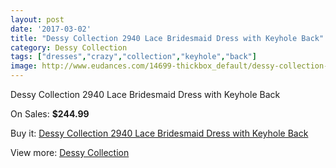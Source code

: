 ```yaml
---
layout: post
date: '2017-03-02'
title: "Dessy Collection 2940 Lace Bridesmaid Dress with Keyhole Back"
category: Dessy Collection
tags: ["dresses","crazy","collection","keyhole","back"]
image: http://www.eudances.com/14699-thickbox_default/dessy-collection-2940-lace-bridesmaid-dress-with-keyhole-back.jpg
---
```

Dessy Collection 2940 Lace Bridesmaid Dress with Keyhole Back

On Sales: **$244.99**
<a href="https://www.eudances.com/en/dessy-collection/4393-dessy-collection-2940-lace-bridesmaid-dress-with-keyhole-back.html"><amp-img layout="responsive" width="600" height="600" src="//www.eudances.com/14699-thickbox_default/dessy-collection-2940-lace-bridesmaid-dress-with-keyhole-back.jpg" alt="Dessy Collection 2940 Lace Bridesmaid Dress with Keyhole Back 0" /></a>
<a href="https://www.eudances.com/en/dessy-collection/4393-dessy-collection-2940-lace-bridesmaid-dress-with-keyhole-back.html"><amp-img layout="responsive" width="600" height="600" src="//www.eudances.com/14702-thickbox_default/dessy-collection-2940-lace-bridesmaid-dress-with-keyhole-back.jpg" alt="Dessy Collection 2940 Lace Bridesmaid Dress with Keyhole Back 1" /></a>
<a href="https://www.eudances.com/en/dessy-collection/4393-dessy-collection-2940-lace-bridesmaid-dress-with-keyhole-back.html"><amp-img layout="responsive" width="600" height="600" src="//www.eudances.com/14701-thickbox_default/dessy-collection-2940-lace-bridesmaid-dress-with-keyhole-back.jpg" alt="Dessy Collection 2940 Lace Bridesmaid Dress with Keyhole Back 2" /></a>
<a href="https://www.eudances.com/en/dessy-collection/4393-dessy-collection-2940-lace-bridesmaid-dress-with-keyhole-back.html"><amp-img layout="responsive" width="600" height="600" src="//www.eudances.com/14700-thickbox_default/dessy-collection-2940-lace-bridesmaid-dress-with-keyhole-back.jpg" alt="Dessy Collection 2940 Lace Bridesmaid Dress with Keyhole Back 3" /></a>

Buy it: [Dessy Collection 2940 Lace Bridesmaid Dress with Keyhole Back](https://www.eudances.com/en/dessy-collection/4393-dessy-collection-2940-lace-bridesmaid-dress-with-keyhole-back.html "Dessy Collection 2940 Lace Bridesmaid Dress with Keyhole Back")

View more: [Dessy Collection](https://www.eudances.com/en/60-Dessy-Collection "Dessy Collection")